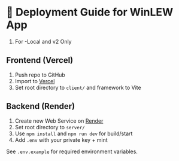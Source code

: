 # 🚀 Deployment Guide for WinLEW App

1. For -Local and v2 Only

## Frontend (Vercel)
1. Push repo to GitHub
2. Import to [Vercel](https://vercel.com/import)
3. Set root directory to `client/` and framework to Vite

## Backend (Render)
1. Create new Web Service on [Render](https://render.com)
2. Set root directory to `server/`
3. Use `npm install` and `npm run dev` for build/start
4. Add `.env` with your private key + mint

See `.env.example` for required environment variables.

